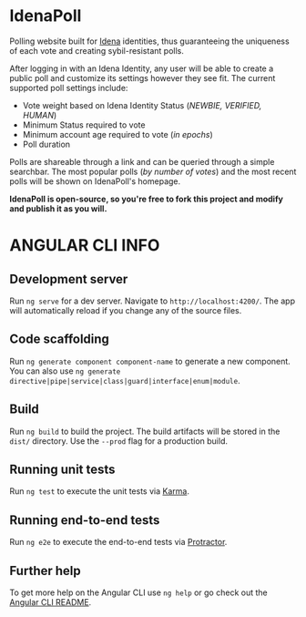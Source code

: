 # IdenaPoll

Polling website built for [Idena](https://idena.io/) identities, thus guaranteeing the uniqueness of each vote and creating sybil-resistant polls.

After logging in with an Idena Identity, any user will be able to create a public poll and customize its settings however they see fit.
The current supported poll settings include:
- Vote weight based on Idena Identity Status (_NEWBIE, VERIFIED, HUMAN_)
- Minimum Status required to vote
- Minimum account age required to vote (_in epochs_)
- Poll duration

Polls are shareable through a link and can be queried through a simple searchbar.
The most popular polls (_by number of votes_) and the most recent polls will be shown on IdenaPoll's homepage.

**IdenaPoll is open-source, so you're free to fork this project and modify and publish it as you will.**

# ANGULAR CLI INFO

## Development server

Run `ng serve` for a dev server. Navigate to `http://localhost:4200/`. The app will automatically reload if you change any of the source files.

## Code scaffolding

Run `ng generate component component-name` to generate a new component. You can also use `ng generate directive|pipe|service|class|guard|interface|enum|module`.

## Build

Run `ng build` to build the project. The build artifacts will be stored in the `dist/` directory. Use the `--prod` flag for a production build.

## Running unit tests

Run `ng test` to execute the unit tests via [Karma](https://karma-runner.github.io).

## Running end-to-end tests

Run `ng e2e` to execute the end-to-end tests via [Protractor](http://www.protractortest.org/).

## Further help

To get more help on the Angular CLI use `ng help` or go check out the [Angular CLI README](https://github.com/angular/angular-cli/blob/master/README.md).
